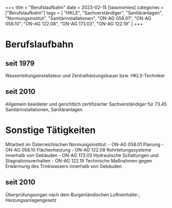 +++
title = "Berufslaufbahn"
date = 2023-02-15
[taxonomies]
categories = ["Berufslaufbahn"]
tags = [
    "HKLS",
    "Sachverständiger",
    "Sanitäranlagen",
    "Normungsinstitut",
    "Sanitärinstallationen",
    "ON-AG 058.01",
    "ON-AG 058.10",
    "ON-AG 122.08",
    "ON-AG 173.03",
    "ON-AG 122.19"
]
+++

# Berufslaufbahn

## seit 1979

Wasserleitungsinstallateur und Zentralheizungsbauer bzw. HKLS-Techniker

## seit 2010

Allgemein beeideter und gerichtlich zertifizierter Sachverständiger für
73.45 Sanitärinstallationen, Sanitäranlagen

# Sonstige Tätigkeiten

Mitarbeit im Österreichischen Normungsinstitut:
    - ON-AG 058.01 Planung
    - ON-AG 058.10 Flächenheizung
    - ON-AG 122.08 Rohrleitungssysteme innerhalb von Gebäuden
    - ON-AG 173.03 Hydraulische Schaltungen und Stagnationsverhalten
    - ON-AG 122.19 Technische Maßnahmen gegen Erwärmung des Trinkwassers innerhalb von Gebäuden

## seit 2010

Überprüfungsorgan nach dem Burgenländischen Luftreinhalte-, Heizungsanlagengesetz
